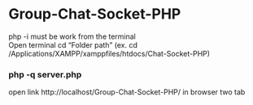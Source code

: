 # Group-Chat-Socket-PHP
php -i must be work from the terminal<br />
Open terminal cd “Folder path” (ex. cd /Applications/XAMPP/xamppfiles/htdocs/Chat-Socket-PHP)<br />

### php -q server.php

open link http://localhost/Group-Chat-Socket-PHP/ in browser two tab